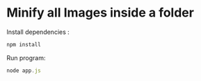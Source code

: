 # Minify all Images inside a folder

Install dependencies :<br />
 ``` javascript
npm install
 ```
Run program:<br />
 ``` javascript
node app.js
 ```
